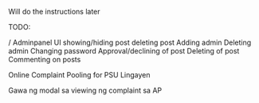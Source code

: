 Will do the instructions later

TODO:

/ Adminpanel UI
showing/hiding post
deleting post
Adding admin
Deleting admin
Changing password
Approval/declining of post
Deleting of post
Commenting on posts

Online Complaint Pooling for PSU Lingayen

Gawa ng modal sa viewing ng complaint sa AP